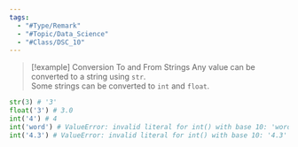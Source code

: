 ```yaml
---
tags:
  - "#Type/Remark"
  - "#Topic/Data_Science"
  - "#Class/DSC_10"
---
```


> [!example] Conversion To and From Strings
> Any value can be converted to a string using `str`.  
> Some strings can be converted to `int` and `float`.

```python
str(3) # '3'
float('3') # 3.0
int('4') # 4
int('word') # ValueError: invalid literal for int() with base 10: 'word'
int('4.3') # ValueError: invalid literal for int() with base 10: '4.3'
```